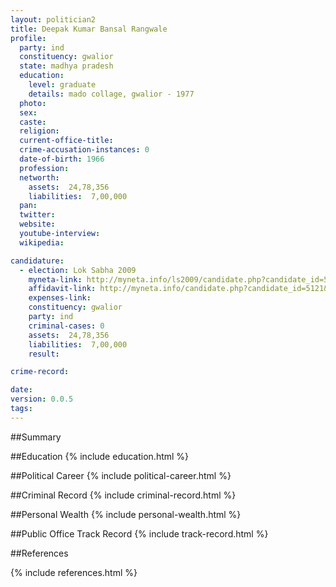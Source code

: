 ```yaml
---
layout: politician2
title: Deepak Kumar Bansal Rangwale
profile: 
  party: ind
  constituency: gwalior
  state: madhya pradesh
  education: 
    level: graduate
    details: mado collage, gwalior - 1977
  photo: 
  sex: 
  caste: 
  religion: 
  current-office-title: 
  crime-accusation-instances: 0
  date-of-birth: 1966
  profession: 
  networth: 
    assets:  24,78,356
    liabilities:  7,00,000
  pan: 
  twitter: 
  website: 
  youtube-interview: 
  wikipedia: 

candidature: 
  - election: Lok Sabha 2009
    myneta-link: http://myneta.info/ls2009/candidate.php?candidate_id=5121
    affidavit-link: http://myneta.info/candidate.php?candidate_id=5121&scan=original
    expenses-link: 
    constituency: gwalior 
    party: ind
    criminal-cases: 0
    assets:  24,78,356
    liabilities:  7,00,000
    result:  

crime-record: 

date: 
version: 0.0.5
tags: 
---
```

##Summary


##Education
{% include education.html %}


##Political Career
{% include political-career.html %}


##Criminal Record
{% include criminal-record.html %}


##Personal Wealth
{% include personal-wealth.html %}


##Public Office Track Record
{% include track-record.html %}


##References


{% include references.html %}